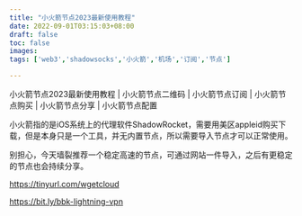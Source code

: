 ```yaml
---
title: "小火箭节点2023最新使用教程"
date: 2022-09-01T03:15:03+08:00
draft: false
toc: false
images:
tags: ['web3','shadowsocks','小火箭','机场','订阅','节点']

---
```


小火箭节点2023最新使用教程 | 小火箭节点二维码 | 小火箭节点订阅 | 小火箭节点购买 | 小火箭节点分享 | 小火箭节点配置

小火箭指的是iOS系统上的代理软件ShadowRocket，需要用美区appleid购买下载，但是本身只是一个工具，并无内置节点，所以需要导入节点才可以正常使用。

别担心，今天墙裂推荐一个稳定高速的节点，可通过网站一件导入，之后有更稳定的节点也会持续分享。

https://tinyurl.com/wgetcloud

https://bit.ly/bbk-lightning-vpn